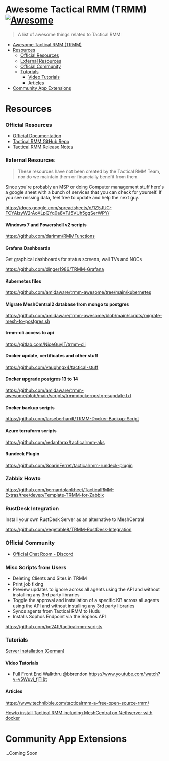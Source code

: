 # Awesome Tactical RMM (TRMM) [![Awesome](https://cdn.rawgit.com/sindresorhus/awesome/d7305f38d29fed78fa85652e3a63e154dd8e8829/media/badge.svg)](https://github.com/sindresorhus/awesome)

> A list of awesome things related to Tactical RMM

- [Awesome Tactical RMM (TRMM)](https://github.com/amidaware/trmm-awesome)
- [Resources](#resources)
    - [Official Resources](#official-resources)
    - [External Resources](#external-resources)
    - [Official Community](#official-community)
    - [Tutorials](#tutorials)
      - [Video Tutorials](#video-tutorials)
      - [Articles](#articles)
- [Community App Extensions](#community-app-extensions)

# Resources

### Official Resources

- [Official Documentation](https://docs.tacticalrmm.com/)
- [Tactical RMM GitHub Repo](https://github.com/wh1te909/tacticalrmm)
- [Tactical RMM Release Notes](https://github.com/wh1te909/tacticalrmm/releases)

### External Resources

> These resources have not been created by the Tactical RMM Team, nor do we maintain them or financially benefit from them.

Since you're probably an MSP or doing Computer management stuff here's a google sheet with a bunch of services that you can check for yourself. If you see missing data, feel free to update and help the next guy. 

<https://docs.google.com/spreadsheets/d/1Z5JUC-FCYAIzyW2rAoXLpQYq0a8VFJ5VUh5gqSerWPY/>

#### Windows 7 and Powershell v2 scripts

<https://github.com/darimm/RMMFunctions>

#### Grafana Dashboards

Get graphical dashboards for status screens, wall TVs and NOCs

<https://github.com/dinger1986/TRMM-Grafana>

#### Kubernetes files

<https://github.com/amidaware/trmm-awesome/tree/main/kubernetes>

#### Migrate MeshCentral2 database from mongo to postgres

<https://github.com/amidaware/trmm-awesome/blob/main/scripts/migrate-mesh-to-postgres.sh>

#### trmm-cli access to api

<https://gitlab.com/NiceGuyIT/trmm-cli>

#### Docker update, certificates and other stuff

<https://github.com/vaughngx4/tactical-stuff>

#### Docker upgrade postgres 13 to 14

<https://github.com/amidaware/trmm-awesome/blob/main/scripts/trmmdockerpostgresupdate.txt>

#### Docker backup scripts

<https://github.com/larseberhardt/TRMM-Docker-Backup-Script>

#### Azure terraform scripts

<https://github.com/redanthrax/tacticalrmm-aks>

#### Rundeck Plugin

<https://github.com/SoarinFerret/tacticalrmm-rundeck-plugin>

### Zabbix Howto

<https://github.com/bernardolankheet/TacticalRMM-Extras/tree/devep/Template-TRMM-for-Zabbix>

### RustDesk Integration

Install your own RustDesk Server as an alternative to MeshCentral

<https://github.com/vegetable8/TRMM-RustDesk-Integration>

### Official Community

- [Official Chat Room - Discord](https://discord.gg/upGTkWp)

### Misc Scripts from Users

- Deleting Clients and Sites in TRMM
- Print job fixing
- Preview updates to ignore across all agents using the API and without installing any 3rd party libraries
- Toggle the approval and installation of a specific KB across all agents using the API and without installing any 3rd party libraries
- Syncs agents from Tactical RMM to Hudu
- Installs Sophos Endpoint via the Sophos API

<https://github.com/bc24fl/tacticalrmm-scripts>

### Tutorials

[Server Installation (German)](https://www.howtoforge.de/uncategorized/tactical-rmm-server-installation-zur-verwaltung-von-windows-clients/)

#### Video Tutorials

- Full Front End Walkthru @bbrendon <https://www.youtube.com/watch?v=v5Wuvi_fjTI&t>

#### Articles

<https://www.technibble.com/tacticalrmm-a-free-open-source-rmm/>

[Howto install Tactical RMM including MeshCentral on Nethserver with docker](https://community.nethserver.org/t/howto-install-tactical-rmm-including-meshcentral-on-nethserver-with-docker/19112)

# Community App Extensions

...Coming Soon
